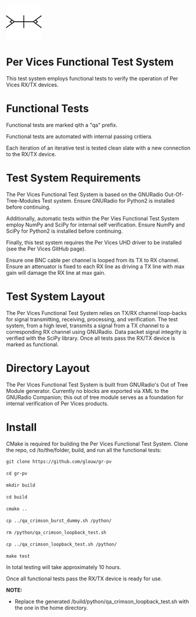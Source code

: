 ![](pv.png)

# Per Vices Functional Test System

This test system employs functional tests to verify the operation of Per Vices RX/TX devices.

# Functional Tests

Functional tests are marked qith a "qa" prefix.

Functional tests are automated with internal passing critiera.

Each iteration of an iterative test is tested clean slate with a new connection to the RX/TX device.

# Test System Requirements

The Per Vices Functional Test System is based on the GNURadio Out-Of-Tree-Modules Test system. Ensure
GNURadio for Python2 is installed before continuing.

Additionally, automatic tests within the Per Vies Functional Test System employ
NumPy and SciPy for internal self verification. Ensure NumPy and SciPy for Python2 is installed before continuing.

Finally, this test system requires the Per Vices UHD driver to be installed (see the Per Vices GitHub page).

Ensure one BNC cable per channel is looped from its TX to RX channel. Ensure an attenuator is fixed to
each RX line as driving a TX line with max gain will damage the RX line at max gain.

# Test System Layout

The Per Vices Functional Test System relies on TX/RX channel loop-backs for signal transmitting, receiving,
processing, and verification. The test system, from a high level, transmits a signal from a TX channel to
a corresponding RX channel using GNURadio. Data packet signal integrity is verified with the
SciPy library. Once all tests pass the RX/TX device is marked as functional.

# Directory Layout

The Per Vices Functional Test System is built from GNURadio's Out of Tree Module generator.
Currently no blocks are exported via XML to the GNURadio Companion; this out of tree module
serves as a foundation for internal verification of Per Vices products.

# Install

CMake is required for building the Per Vices Functional Test System.
Clone the repo, cd /to/the/folder, build, and run all the functional tests:

```
git clone https://github.com/glouw/gr-pv

cd gr-pv

mkdir build

cd build

cmake ..

cp ../qa_crimson_burst_dummy.sh /python/

rm /python/qa_crimson_loopback_test.sh

cp ../qa_crimson_loopback_test.sh /python/

make test
```

In total testing will take approximately 10 hours.

Once all functional tests pass the RX/TX device is ready for use.

**NOTE:**
- Replace the generated /build/python/qa_crimson_loopback_test.sh with the one in the home directory.

